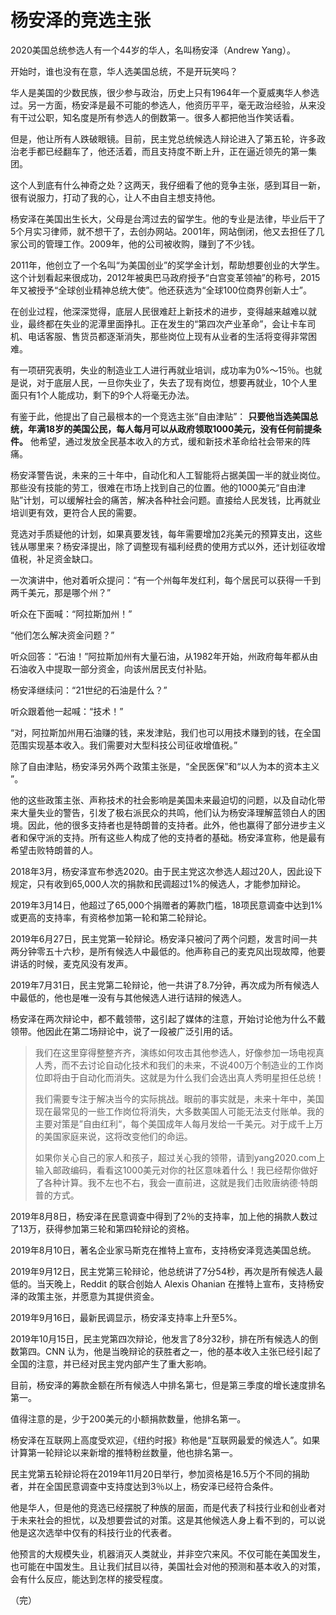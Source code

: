 # 杨安泽的竞选主张

2020美国总统参选人有一个44岁的华人，名叫杨安泽（Andrew Yang）。

开始时，谁也没有在意，华人选美国总统，不是开玩笑吗？

华人是美国的少数民族，很少参与政治，历史上只有1964年一个夏威夷华人参选过。另一方面，杨安泽是最不可能的参选人，他资历平平，毫无政治经验，从来没有干过公职，知名度是所有参选人的倒数第一。很多人都把他当作笑话看。

但是，他让所有人跌破眼镜。目前，民主党总统候选人辩论进入了第五轮，许多政治老手都已经翻车了，他还活着，而且支持度不断上升，正在逼近领先的第一集团。

这个人到底有什么神奇之处？这两天，我仔细看了他的竞争主张，感到耳目一新，很有说服力，打动了我的心，让人不由自主想支持他。

杨安泽在美国出生长大，父母是台湾过去的留学生。他的专业是法律，毕业后干了5个月实习律师，就不想干了，去创办网站。2001年，网站倒闭，他又去担任了几家公司的管理工作。2009年，他的公司被收购，赚到了不少钱。

2011年，他创立了一个名叫“为美国创业”的奖学金计划，帮助想要创业的大学生。这个计划看起来很成功，2012年被奥巴马政府授予“白宫变革领袖”的称号，2015年又被授予“全球创业精神总统大使”。他还获选为“全球100位商界创新人士”。

在创业过程，他深深觉得，底层人民很难赶上新技术的进步，变得越来越难以就业，最终都在失业的泥潭里面挣扎。正在发生的“第四次产业革命”，会让卡车司机、电话客服、售货员都逐渐消失，那些岗位上现有从业者的生活将变得非常困难。

有一项研究表明，失业的制造业工人进行再就业培训，成功率为0%～15％。也就是说，对于底层人民，一旦你失业了，失去了现有岗位，想要再就业，10个人里面只有1个人能成功，剩下的9个人将毫无办法。

有鉴于此，他提出了自己最根本的一个竞选主张“自由津贴”： **只要他当选美国总统，年满18岁的美国公民，每人每月可以从政府领取1000美元，没有任何前提条件。** 他希望，通过发放全民基本收入的方式，缓和新技术革命给社会带来的阵痛。

杨安泽警告说，未来的三十年中，自动化和人工智能将占据美国一半的就业岗位。那些没有技能的劳工，很难在市场上找到自己的位置。他的1000美元“自由津贴”计划，可以缓解社会的痛苦，解决各种社会问题。直接给人民发钱，比再就业培训更有效，更符合人民的需要。

竞选对手质疑他的计划，如果真要发钱，每年需要增加2兆美元的预算支出，这些钱从哪里来？杨安泽提出，除了调整现有福利经费的使用方式以外，还计划征收增值税，补足资金缺口。

一次演讲中，他对着听众提问：“有一个州每年发红利，每个居民可以获得一千到两千美元，那是哪个州？”

听众在下面喊：“阿拉斯加州！”

“他们怎么解决资金问题？”

听众回答：“石油！”阿拉斯加州有大量石油，从1982年开始，州政府每年都从由石油收入中提取一部分资金，向该州居民支付补贴。

杨安泽继续问：“21世纪的石油是什么？” 

听众跟着他一起喊：“技术！”

“对，阿拉斯加州用石油赚的钱，来发津贴，我们也可以用技术赚到的钱，在全国范围实现基本收入。我们需要对大型科技公司征收增值税。”

除了自由津贴，杨安泽另外两个政策主张是，“全民医保”和“以人为本的资本主义 ”。

他的这些政策主张、声称技术的社会影响是美国未来最迫切的问题，以及自动化带来大量失业的警告，引发了极右派民众的共鸣，他们认为杨安泽理解蓝领白人的困境。因此，他的很多支持者也是特朗普的支持者。此外，他也赢得了部分进步主义者和保守派的支持。所有这些人构成了他的支持者的基础。杨安泽宣称，他是最有希望击败特朗普的人。

2018年3月，杨安泽宣布参选2020。由于民主党这次参选人超过20人，因此设下规定，只有收到65,000人次的捐款和民调超过1%的候选人，才能参加辩论。

2019年3月14日，他超过了65,000个捐赠者的筹款门槛，18项民意调查中达到1%或更高的支持率，有资格参加第一轮和第二轮辩论。

2019年6月27日，民主党第一轮辩论。杨安泽只被问了两个问题，发言时间一共两分钟零五十六秒，是所有候选人中最低的。他声称自己的麦克风出现故障，他要讲话的时候，麦克风没有发声。

2019年7月31日，民主党第二轮辩论，他一共讲了8.7分钟，再次成为所有候选人中最低的，他也是唯一没有与其他候选人进行诘辩的候选人。

杨安泽在两次辩论中，都不戴领带，这引起了媒体的注意，开始讨论他为什么不戴领带。他因此在第二场辩论中，说了一段被广泛引用的话。

> 我们在这里穿得整整齐齐，演练如何攻击其他参选人，好像参加一场电视真人秀，而不去讨论自动化技术和我们的未来，不说400万个制造业的工作岗位即将由于自动化而消失。这就是为什么我们会选出真人秀明星担任总统！
> 
> 我们需要专注于解决当今的实际挑战。眼前的事实就是，未来十年中，美国现在最常见的一些工作岗位将消失，大多数美国人可能无法支付账单。我的主要对策是”自由红利“，每个美国成年人每月发给一千美元。对于成千上万的美国家庭来说，这将改变他们的命运。
> 
> 如果你关心自己的家人和孩子，超过关心我的领带，请到yang2020.com上输入邮政编码，看看这1000美元对你的社区意味着什么！我已经帮你做好了各种计算。我不左也不右，我会一直前进，这就是我们击败唐纳德·特朗普的方式。

2019年8月8日，杨安泽在民意调查中得到了2％的支持率，加上他的捐款人数过了13万，获得参加第三轮和第四轮辩论的资格。

2019年8月10日，著名企业家马斯克在推特上宣布，支持杨安泽竞选美国总统。 

2019年9月12日，民主党第三轮辩论，他总统讲了7分54秒，再次是所有候选人最低的。当天晚上，Reddit 的联合创始人 Alexis Ohanian 在推特上宣布，支持杨安泽的政策主张，并愿意为其提供资金。

2019年9月16日，最新民调显示，杨安泽支持率上升至5%。

2019年10月15日，民主党第四次辩论，他发言了8分32秒，排在所有候选人的倒数第四。CNN 认为，他是当晚辩论的获胜者之一，他的基本收入主张已经引起了全国的注意，并已经对民主党内部产生了重大影响。

目前，杨安泽的筹款金额在所有候选人中排名第七，但是第三季度的增长速度排名第一。

值得注意的是，少于200美元的小额捐款数量，他排名第一。

杨安泽在互联网上高度受欢迎，《纽约时报》称他是“互联网最爱的候选人”。如果计算第一轮辩论以来新增的推特粉丝数量，他也排名第一。

民主党第五轮辩论将在2019年11月20日举行，参加资格是16.5万个不同的捐助者，并在全国民意调查中支持度达到3％以上，杨安泽已经符合条件。

他是华人，但是他的竞选已经摆脱了种族的层面，而是代表了科技行业和创业者对于未来社会的担忧，以及想要尝试的对策。这是其他候选人身上看不到的，可以说他是这次选举中仅有的科技行业的代表者。

他预言的大规模失业，机器消灭人类就业，并非空穴来风。不仅可能在美国发生，也可能在中国发生。且让我们拭目以待，美国社会对他的预测和基本收入的对策，会有什么反应，能达到怎样的接受程度。

（完）









